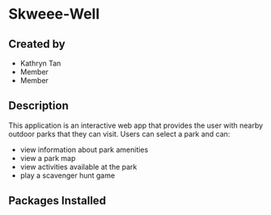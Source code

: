 # Skweee-Well

## Created by
- Kathryn Tan
- Member
- Member

## Description
This application is an interactive web app that provides the user with nearby outdoor parks that they can visit. Users can select a park and can:
- view information about park amenities
- view a park map
- view activities available at the park
- play a scavenger hunt game 

## Packages Installed